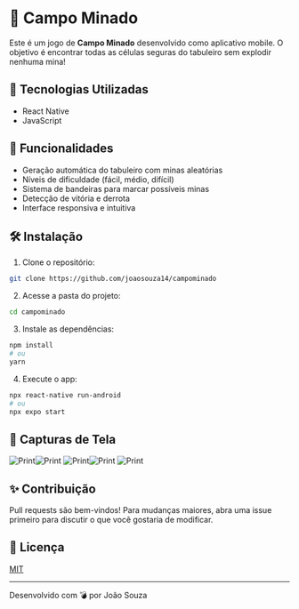# 🧨 Campo Minado

Este é um jogo de **Campo Minado** desenvolvido como aplicativo mobile. O objetivo é encontrar todas as células seguras do tabuleiro sem explodir nenhuma mina!

## 📱 Tecnologias Utilizadas

- React Native
- JavaScript

## 🚀 Funcionalidades

- Geração automática do tabuleiro com minas aleatórias
- Níveis de dificuldade (fácil, médio, difícil)
- Sistema de bandeiras para marcar possíveis minas
- Detecção de vitória e derrota
- Interface responsiva e intuitiva

## 🛠️ Instalação

1. Clone o repositório:

```bash
git clone https://github.com/joaosouza14/campominado
```

2. Acesse a pasta do projeto:

```bash
cd campominado
```

3. Instale as dependências:

```bash
npm install
# ou
yarn
```

4. Execute o app:

```bash
npx react-native run-android
# ou
npx expo start
```

## 📸 Capturas de Tela

![Print](./assets/Screenshot_1746065392.png)![Print](./assets/Screenshot_1746065400.png)
![Print](./assets/Screenshot_1746065454.png)![Print](./assets/Screenshot_1746065472.png)
![Print](./assets/Screenshot_1746065499.png)

## ✨ Contribuição

Pull requests são bem-vindos! Para mudanças maiores, abra uma issue primeiro para discutir o que você gostaria de modificar.

## 📄 Licença

[MIT](./LICENSE)

---

Desenvolvido com 💣 por João Souza

